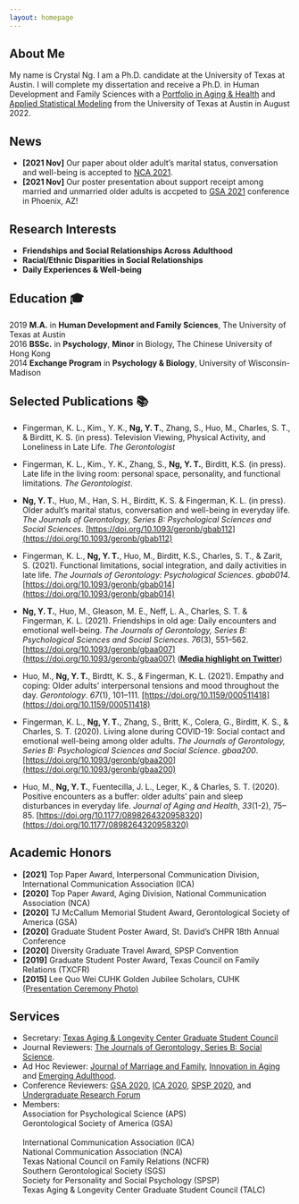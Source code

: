 ```yaml
---
layout: homepage
---
```


## About Me

My name is Crystal Ng. I am a Ph.D. candidate at the University of Texas at Austin. I will complete my dissertation and receive a Ph.D. in Human Development and Family Sciences with a [Portfolio in Aging & Health](https://liberalarts.utexas.edu/talc/students/portfolio-in-aging-and-health/index.php) and [Applied Statistical Modeling](https://stat.utexas.edu/graduate/portfolio-in-applied-statistical-modeling) from the University of Texas at Austin in August 2022.

## News
- **[2021 Nov]** Our paper about older adult’s marital status, conversation and well-being is accepted to [NCA 2021](https://www.natcom.org/).
- **[2021 Nov]** Our poster presentation about support receipt among married and unmarried older adults is accpeted to [GSA 2021](https://www.gsa2021.org/) conference in Phoenix, AZ! 

## Research Interests

- **Friendships and Social Relationships Across Adulthood** <br>
- **Racial/Ethnic Disparities in Social Relationships** <br>
- **Daily Experiences & Well-being** 

## Education :mortar_board:
2019 **M.A.** in **Human Development and Family Sciences**, The University of Texas at Austin <br>
2016	**BSSc.** in **Psychology**, **Minor** in Biology, The Chinese University of Hong Kong <br>
2014 **Exchange Program** in **Psychology & Biology**, University of Wisconsin-Madison <br>


## Selected Publications :books:

- Fingerman, K. L., Kim., Y. K., **Ng, Y. T.**, Zhang, S., Huo, M., Charles, S. T., & Birditt, K. S. (in press). Television Viewing, Physical Activity, and Loneliness in Late Life. *The Gerontologist* 

- Fingerman, K. L., Kim., Y. K., Zhang, S., **Ng, Y. T.**, Birditt, K.S. (in press). Late life in the living room: personal space, personality, and functional limitations. *The Gerontologist*.

- **Ng, Y. T.**, Huo, M., Han, S. H., Birditt, K. S. & Fingerman, K. L. (in press). Older adult’s marital status, conversation and well-being in everyday life. *The Journals of Gerontology, Series B: Psychological Sciences and Social Sciences*. [https://doi.org/10.1093/geronb/gbab112](https://doi.org/10.1093/geronb/gbab112)

- Fingerman, K. L., **Ng, Y. T.**, Huo, M., Birditt, K.S., Charles, S. T., & Zarit, S. (2021). Functional limitations, social integration, and daily activities in late life. *The Journals of Gerontology: Psychological Sciences*. *gbab014*. [https://doi.org/10.1093/geronb/gbab014](https://doi.org/10.1093/geronb/gbab014)

- **Ng, Y. T.**, Huo, M., Gleason, M. E., Neff, L. A., Charles, S. T. & Fingerman, K. L. (2021). Friendships in old age: Daily encounters and emotional well-being. *The Journals of Gerontology, Series B: Psychological Sciences and Social Sciences*. *76*(3), 551–562. [https://doi.org/10.1093/geronb/gbaa007](https://doi.org/10.1093/geronb/gbaa007) (<strong style="color:red">[Media highlight on Twitter](https://twitter.com/geronsociety/status/1288828207467311104)</strong>)

- Huo, M., **Ng, Y. T.**, Birdtt, K. S., & Fingerman, K. L. (2021). Empathy and coping: Older adults’ interpersonal tensions and mood throughout the day. *Gerontology*. *67*(1), 101–111. [https://doi.org/10.1159/000511418](https://doi.org/10.1159/000511418)

- Fingerman, K. L., **Ng, Y. T.**, Zhang, S., Britt, K., Colera, G., Birditt, K. S., & Charles, S. T. (2020). Living alone during COVID-19: Social contact and emotional well-being among older adults. *The Journals of Gerontology, Series B: Psychological Sciences and Social Science*. *gbaa200*. [https://doi.org/10.1093/geronb/gbaa200](https://doi.org/10.1093/geronb/gbaa200)

- Huo, M., **Ng, Y. T.**, Fuentecilla, J. L., Leger, K., & Charles, S. T. (2020). Positive encounters as a buffer: older adults’ pain and sleep disturbances in everyday life. *Journal of Aging and Health*, *33*(1-2), 75–85. [https://doi.org/10.1177/0898264320958320](https://doi.org/10.1177/0898264320958320)


## Academic Honors 
- **[2021]** Top Paper Award, Interpersonal Communication Division, International Communication Association (ICA)
- **[2020]** Top Paper Award, Aging Division, National Communication Association (NCA)
- **[2020]** TJ McCallum Memorial Student Award, Gerontological Society of America (GSA)
- **[2020]** Graduate Student Poster Award, St. David’s CHPR 18th Annual Conference
- **[2020]** Diversity Graduate Travel Award, SPSP Convention   
- **[2019]** Graduate Student Poster Award, Texas Council on Family Relations (TXCFR)	
- **[2015]** Lee Quo Wei CUHK Golden Jubilee Scholars, CUHK [(Presentation Ceremony Photo)](https://www.oia.cuhk.edu.hk/eng/gallery/the-second-lee-quo-wei-cuhk-golden-jubilee-scholarship-presentation-ceremony/the-second-lee-quo-wei-cuhk-golden-jubilee-scholarship-presentation-ceremony)


## Services
- Secretary: [Texas Aging & Longevity Center Graduate Student Council](https://liberalarts.utexas.edu/talc/students/graduate-student-council.php)
- Journal Reviewers: [The Journals of Gerontology, Series B: Social Science](https://academic.oup.com/psychsocgerontology).
- Ad Hoc Reviewer: [Journal of Marriage and Family](https://onlinelibrary.wiley.com/journal/17413737), [Innovation in Aging](https://academic.oup.com/innovateage) and [Emerging Adulthood](https://journals.sagepub.com/home/eax). 
- Conference Reviewers: [GSA 2020](https://www.gsa2021.org/), [ICA 2020](https://www.icahdq.org/page/ICA2021), [SPSP 2020](https://meeting.spsp.org/), and [Undergraduate Research Forum](https://cns.utexas.edu/tides/undergraduate/undergraduate-research-forum)
- Members:
  <br>
  Association for Psychological Science (APS)
  <br>
  Gerontological Society of America (GSA)	
  <br>
  International Communication Association (ICA)
  <br>
  National Communication Association (NCA)
  <br>
  Texas National Council on Family Relations (NCFR)
  <br>
  Southern Gerontological Society (SGS)
  <br>
  Society for Personality and Social Psychology (SPSP)
  <br>
  Texas Aging & Longevity Center Graduate Student Council (TALC)


